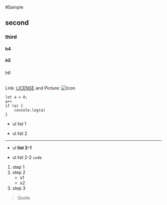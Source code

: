 #Sample
## second
### third
#### h4
##### h5
###### h6

Link: [LICENSE](https://github.com/PrimoZiv/gofar/blob/dev/LICENSE) and Picture: ![Icon](/static/articles/markdown-syntax/favicon.ico)

```
let a = 0;
a++
if (a) {
    console.log(a)
}
```
- ul list 1
* ul list 2

 ***

* ul **list 2-1**
- ul list 2-2 `code`

1. step 1
2. step 2
    - x1
    - x2
3. step 3

> Quote
